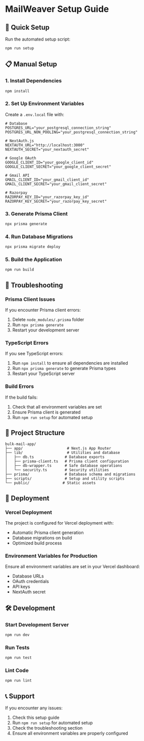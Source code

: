 # MailWeaver Setup Guide

## 🚀 Quick Setup

Run the automated setup script:
```bash
npm run setup
```

## 📋 Manual Setup

### 1. Install Dependencies
```bash
npm install
```

### 2. Set Up Environment Variables
Create a `.env.local` file with:
```env
# Database
POSTGRES_URL="your_postgresql_connection_string"
POSTGRES_URL_NON_POOLING="your_postgresql_connection_string"

# NextAuth.js
NEXTAUTH_URL="http://localhost:3000"
NEXTAUTH_SECRET="your_nextauth_secret"

# Google OAuth
GOOGLE_CLIENT_ID="your_google_client_id"
GOOGLE_CLIENT_SECRET="your_google_client_secret"

# Gmail API
GMAIL_CLIENT_ID="your_gmail_client_id"
GMAIL_CLIENT_SECRET="your_gmail_client_secret"

# Razorpay
RAZORPAY_KEY_ID="your_razorpay_key_id"
RAZORPAY_KEY_SECRET="your_razorpay_key_secret"
```

### 3. Generate Prisma Client
```bash
npx prisma generate
```

### 4. Run Database Migrations
```bash
npx prisma migrate deploy
```

### 5. Build the Application
```bash
npm run build
```

## 🔧 Troubleshooting

### Prisma Client Issues
If you encounter Prisma client errors:
1. Delete `node_modules/.prisma` folder
2. Run `npx prisma generate`
3. Restart your development server

### TypeScript Errors
If you see TypeScript errors:
1. Run `npm install` to ensure all dependencies are installed
2. Run `npx prisma generate` to generate Prisma types
3. Restart your TypeScript server

### Build Errors
If the build fails:
1. Check that all environment variables are set
2. Ensure Prisma client is generated
3. Run `npm run setup` for automated setup

## 📁 Project Structure
```
bulk-mail-app/
├── app/                    # Next.js App Router
├── lib/                    # Utilities and database
│   ├── db.ts              # Database exports
│   ├── prisma-client.ts   # Prisma client configuration
│   ├── db-wrapper.ts      # Safe database operations
│   └── security.ts        # Security utilities
├── prisma/                # Database schema and migrations
├── scripts/               # Setup and utility scripts
└── public/               # Static assets
```

## 🚀 Deployment

### Vercel Deployment
The project is configured for Vercel deployment with:
- Automatic Prisma client generation
- Database migrations on build
- Optimized build process

### Environment Variables for Production
Ensure all environment variables are set in your Vercel dashboard:
- Database URLs
- OAuth credentials
- API keys
- NextAuth secret

## 🛠️ Development

### Start Development Server
```bash
npm run dev
```

### Run Tests
```bash
npm run test
```

### Lint Code
```bash
npm run lint
```

## 📞 Support

If you encounter any issues:
1. Check this setup guide
2. Run `npm run setup` for automated setup
3. Check the troubleshooting section
4. Ensure all environment variables are properly configured
